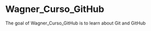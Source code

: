 
# Wagner_Curso_GitHub

<!-- badges: start -->
<!-- badges: end -->

The goal of Wagner_Curso_GitHub is to learn about Git and GitHub

